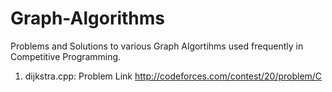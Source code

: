 # Graph-Algorithms
Problems and Solutions to various Graph Algortihms used frequently in Competitive Programming.

1. dijkstra.cpp: Problem Link http://codeforces.com/contest/20/problem/C
